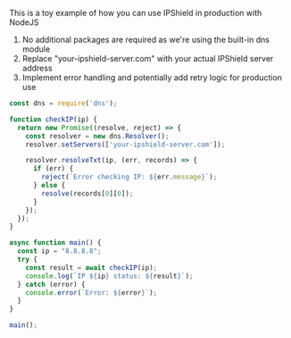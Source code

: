 This is a toy example of how you can use IPShield in production with NodeJS

1. No additional packages are required as we're using the built-in dns module
2. Replace "your-ipshield-server.com" with your actual IPShield server address
3. Implement error handling and potentially add retry logic for production use

```js
const dns = require('dns');

function checkIP(ip) {
  return new Promise((resolve, reject) => {
    const resolver = new dns.Resolver();
    resolver.setServers(['your-ipshield-server.com']);

    resolver.resolveTxt(ip, (err, records) => {
      if (err) {
        reject(`Error checking IP: ${err.message}`);
      } else {
        resolve(records[0][0]);
      }
    });
  });
}

async function main() {
  const ip = "8.8.8.8";
  try {
    const result = await checkIP(ip);
    console.log(`IP ${ip} status: ${result}`);
  } catch (error) {
    console.error(`Error: ${error}`);
  }
}

main();
```
